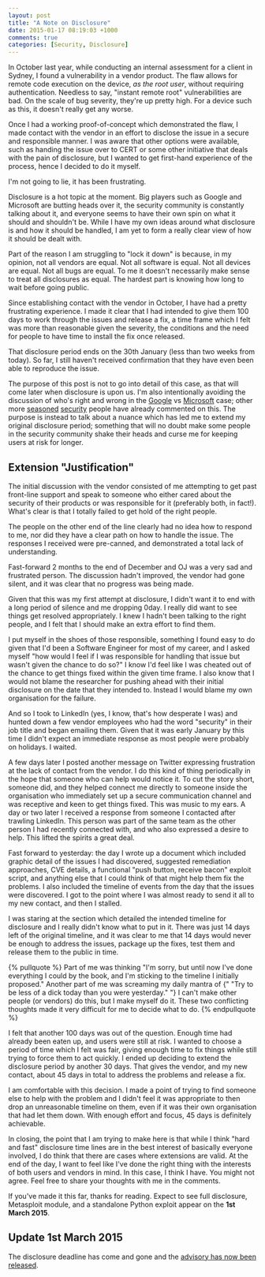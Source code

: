 ```yaml
---
layout: post
title: "A Note on Disclosure"
date: 2015-01-17 08:19:03 +1000
comments: true
categories: [Security, Disclosure]
---
```


In October last year, while conducting an internal assessment for a client in Sydney, I found a vulnerability in a vendor product. The flaw allows for remote code execution on the device, _as the root user_, without requiring authentication. Needless to say, "instant remote root" vulnerabilities are bad. On the scale of bug severity, they're up pretty high. For a device such as this, it doesn't really get any worse.

Once I had a working proof-of-concept which demonstrated the flaw, I made contact with the vendor in an effort to disclose the issue in a secure and responsible manner. I was aware that other options were available, such as handing the issue over to CERT or some other initiative that deals with the pain of disclosure, but I wanted to get first-hand experience of the process, hence I decided to do it myself.

I'm not going to lie, it has been frustrating.
<!--more-->

Disclosure is a hot topic at the moment. Big players such as Google and Microsoft are butting heads over it, the security community is constantly talking about it, and everyone seems to have their own spin on what it should and shouldn't be. While I have my own ideas around what disclosure is and how it should be handled, I am yet to form a really clear view of how it should be dealt with.

Part of the reason I am struggling to "lock it down" is because, in my opinion, not all vendors are equal. Not all software is equal. Not all devices are equal. Not all bugs are equal. To me it doesn't necessarily make sense to treat all disclosures as equal. The hardest part is knowing how long to wait before going public.

Since establishing contact with the vendor in October, I have had a pretty frustrating experience. I made it clear that I had intended to give them 100 days to work through the issues and release a fix, a time frame which I felt was more than reasonable given the severity, the conditions and the need for people to have time to install the fix once released.

That disclosure period ends on the 30th January (less than two weeks from today). So far, I still haven't received confirmation that they have even been able to reproduce the issue.

The purpose of this post is not to go into detail of this case, as that will come later when disclosure is upon us. I'm also intentionally avoiding the discussion of who's right and wrong in the [Google][] vs [Microsoft][] case; other more [seasoned][errata] [security][spacerogue] people have already commented on this. The purpose is instead to talk about a nuance which has led me to extend my original disclosure period; something that will no doubt make some people in the security community shake their heads and curse me for keeping users at risk for longer.

## Extension "Justification"

The initial discussion with the vendor consisted of me attempting to get past front-line support and speak to someone who either cared about the security of their products or was responsible for it (preferably both, in fact!). What's clear is that I totally failed to get hold of the right people.

The people on the other end of the line clearly had no idea how to respond to me, nor did they have a clear path on how to handle the issue. The responses I received were pre-canned, and demonstrated a total lack of understanding.

Fast-forward 2 months to the end of December and OJ was a very sad and frustrated person. The discussion hadn't improved, the vendor had gone silent, and it was clear that no progress was being made.

Given that this was my first attempt at disclosure, I didn't want it to end with a long period of silence and me dropping 0day. I really did want to see things get resolved appropriately. I knew I hadn't been talking to the right people, and I felt that I should make an extra effort to find them.

I put myself in the shoes of those responsible, something I found easy to do given that I'd been a Software Engineer for most of my career, and I asked myself "how would I feel if I was responsible for handling that issue but wasn't given the chance to do so?" I know I'd feel like I was cheated out of the chance to get things fixed within the given time frame. I also know that I would not blame the researcher for pushing ahead with their initial disclosure on the date that they intended to. Instead I would blame my own organisation for the failure.

And so I took to LinkedIn (yes, I know, that's how desperate I was) and hunted down a few vendor employees who had the word "security" in their job title and began emailing them. Given that it was early January by this time I didn't expect an immediate response as most people were probably on holidays. I waited.

A few days later I posted another message on Twitter expressing frustration at the lack of contact from the vendor. I do this kind of thing periodically in the hope that someone who can help would notice it. To cut the story short, someone did, and they helped connect me directly to someone inside the organisation who immediately set up a secure communication channel and was receptive and keen to get things fixed. This was music to my ears. A day or two later I received a response from someone I contacted after trawling LinkedIn. This person was part of the same team as the other person I had recently connected with, and who also expressed a desire to help. This lifted the spirits a great deal.

Fast forward to yesterday: the day I wrote up a document which included graphic detail of the issues I had discovered, suggested remediation approaches, CVE details, a functional "push button, receive bacon" exploit script, and anything else that I could think of that might help them fix the problems. I also included the timeline of events from the day that the issues were discovered. I got to the point where I was almost ready to send it all to my new contact, and then I stalled.

I was staring at the section which detailed the intended timeline for disclosure and I really didn't know what to put in it. There was just 14 days left of the original timeline, and it was clear to me that 14 days would never be enough to address the issues, package up the fixes, test them and release them to the public in time.

{% pullquote %}
Part of me was thinking "I'm sorry, but until now I've done everything I could by the book, and I'm sticking to the timeline I initially proposed." Another part of me was screaming my daily mantra of {" "Try to be less of a dick today than you were yesterday." "} I can't make other people (or vendors) do this, but I make myself do it. These two conflicting thoughts made it very difficult for me to decide what to do.
{% endpullquote %}

I felt that another 100 days was out of the question. Enough time had already been eaten up, and users were still at risk. I wanted to choose a period of time which I felt was fair, giving enough time to fix things while still trying to force them to act quickly. I ended up deciding to extend the disclosure period by another 30 days. That gives the vendor, and my new contact, about 45 days in total to address the problems and release a fix.

I am comfortable with this decision. I made a point of trying to find someone else to help with the problem and I didn't feel it was appropriate to then drop an unreasonable timeline on them, even if it was their own organisation that had let them down. With enough effort and focus, 45 days is definitely achievable.

In closing, the point that I am trying to make here is that while I think "hard and fast" disclosure time lines are in the best interest of basically everyone involved, I do think that there are cases where extensions are valid. At the end of the day, I want to feel like I've done the right thing with the interests of both users and vendors in mind. In this case, I think I have. You might not agree. Feel free to share your thoughts with me in the comments.

If you've made it this far, thanks for reading. Expect to see full disclosure, Metasploit module, and a standalone Python exploit appear on the **1st March 2015**.

## Update 1st March 2015

The disclosure deadline has come and gone and the [advisory has now been released][advisory].


  [Google]: https://code.google.com/p/google-security-research/issues/detail?id=123
  [Microsoft]: http://blogs.technet.com/b/msrc/archive/2015/01/11/a-call-for-better-coordinated-vulnerability-disclosure.aspx
  [errata]: http://blog.erratasec.com/2015/01/a-call-for-better-vulnerability-response.html
  [spacerogue]: http://www.spacerogue.net/wordpress/?p=536
  [advisory]: https://beyondbinary.io/advisory/seagate-nas-rce/
